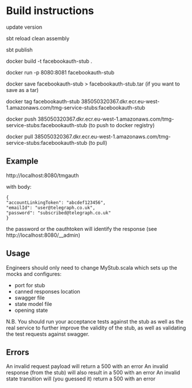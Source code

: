 # Build instructions

update version

sbt reload clean assembly

sbt publish

docker build -t facebookauth-stub .

docker run -p 8080:8081 facebookauth-stub

docker save facebookauth-stub > facebookauth-stub.tar (if you want to save as a tar)

docker tag facebookauth-stub  385050320367.dkr.ecr.eu-west-1.amazonaws.com/tmg-service-stubs:facebookauth-stub

docker push 385050320367.dkr.ecr.eu-west-1.amazonaws.com/tmg-service-stubs:facebookauth-stub (to push to docker registry)

docker pull 385050320367.dkr.ecr.eu-west-1.amazonaws.com/tmg-service-stubs:facebookauth-stub (to pull)

## Example
http://localhost:8080/tmgauth

with body:
```
{
"accountLinkingToken": "abcdef123456",
"emailId": "user@telegraph.co.uk",
"password": "subscribed@telegraph.co.uk"
}
```

the password or the oauthtoken will identify the response (see http://localhost:8080/__admin)

## Usage
Engineers should only need to change MyStub.scala which sets up the mocks and configures:
- port for stub
- canned responses location
- swagger file
- state model file
- opening state

N.B. You should run your acceptance tests against the stub as well as the real service
to further improve the validity of the stub, as well as validating the test requests
against swagger.

## Errors
An invalid request payload will return a 500 with an error
An invalid response (from the stub) will also result in a 500 with an error
An invalid state transition will (you guessed it) return a 500 with an error